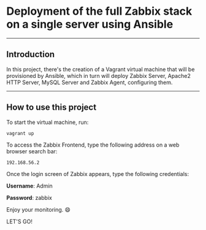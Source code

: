 # Deployment of the full Zabbix stack on a single server using Ansible

---

## Introduction

In this project, there's the creation of a Vagrant virtual machine that will be provisioned by Ansible, which in turn will deploy Zabbix Server, Apache2 HTTP Server, MySQL Server and Zabbix Agent, configuring them.

---

## How to use this project

To start the virtual machine, run:

`vagrant up`

To access the Zabbix Frontend, type the following address on a web browser search bar:

`192.168.56.2`

Once the login screen of Zabbix appears, type the following credentials:

**Username**: Admin

**Password**: zabbix

Enjoy your monitoring. :smile:

LET'S GO!
